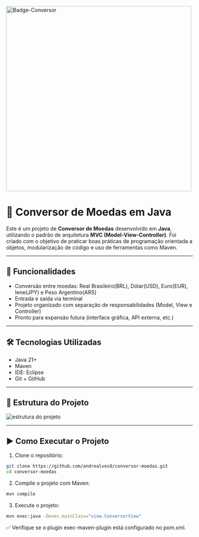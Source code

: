 
<img width="500" height="500" alt="Badge-Conversor" src="https://github.com/user-attachments/assets/e89561b6-9e04-4612-9fd2-18a8e2847055" />


# 💱 Conversor de Moedas em Java

Este é um projeto de **Conversor de Moedas** desenvolvido em **Java**, utilizando o padrão de arquitetura **MVC (Model-View-Controller)**. 
Foi criado com o objetivo de praticar boas práticas de programação orientada a objetos, modularização de código e uso de ferramentas como Maven.

---

## 📌 Funcionalidades

- Conversão entre moedas: Real Brasileiro(BRL), Dólar(USD), Euro(EUR), Iene(JPY) e Peso Argentino(ARS)
- Entrada e saída via terminal
- Projeto organizado com separação de responsabilidades (Model, View e Controller)
- Pronto para expansão futura (interface gráfica, API externa, etc.)

---

## 🛠️ Tecnologias Utilizadas

- Java 21+
- Maven
- IDE: Eclipse
- Git + GitHub

---

## 📁 Estrutura do Projeto

![estrutura do projeto](https://github.com/user-attachments/assets/27a82850-f85f-4545-a482-5ade96715612)


---

## ▶️ Como Executar o Projeto

1. Clone o repositório:

```bash
git clone https://github.com/andrealves8/conversor-moedas.git
cd conversor-moedas
```

2. Compile o projeto com Maven:
```bash
mvn compile
```

3. Execute o projeto:
```bash
mvn exec:java -Dexec.mainClass="view.ConversorView"
```
✅ Verifique se o plugin exec-maven-plugin está configurado no pom.xml.




